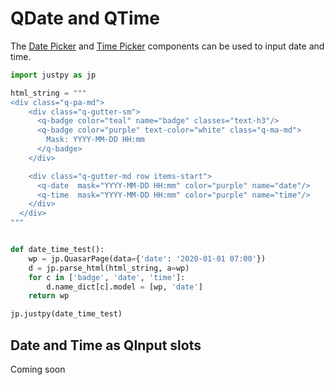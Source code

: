 # QDate and QTime

The [Date Picker](https://quasar.dev/vue-components/date) and [Time Picker](https://quasar.dev/vue-components/time) components can be used to input date and time.

```python
import justpy as jp

html_string = """
<div class="q-pa-md">
    <div class="q-gutter-sm">
      <q-badge color="teal" name="badge" classes="text-h3"/>
      <q-badge color="purple" text-color="white" class="q-ma-md">
        Mask: YYYY-MM-DD HH:mm
      </q-badge>
    </div>

    <div class="q-gutter-md row items-start">
      <q-date  mask="YYYY-MM-DD HH:mm" color="purple" name="date"/>
      <q-time  mask="YYYY-MM-DD HH:mm" color="purple" name="time"/>
    </div>
  </div>
"""


def date_time_test():
    wp = jp.QuasarPage(data={'date': '2020-01-01 07:00'})
    d = jp.parse_html(html_string, a=wp)
    for c in ['badge', 'date', 'time']:
        d.name_dict[c].model = [wp, 'date']
    return wp

jp.justpy(date_time_test)

```

## Date and Time as QInput slots

Coming soon